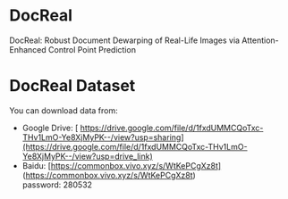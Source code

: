 # DocReal
DocReal: Robust Document Dewarping of Real-Life Images via  Attention-Enhanced Control Point Prediction

# DocReal Dataset
You can download data from:  </br>
+ Google Drive: [ https://drive.google.com/file/d/1fxdUMMCQoTxc-THv1LmO-Ye8XjMyPK--/view?usp=sharing](https://drive.google.com/file/d/1fxdUMMCQoTxc-THv1LmO-Ye8XjMyPK--/view?usp=drive_link)</br>
+ Baidu: [https://commonbox.vivo.xyz/s/WtKePCgXz8t] (https://commonbox.vivo.xyz/s/WtKePCgXz8t) </br>
password: 280532 </br>
